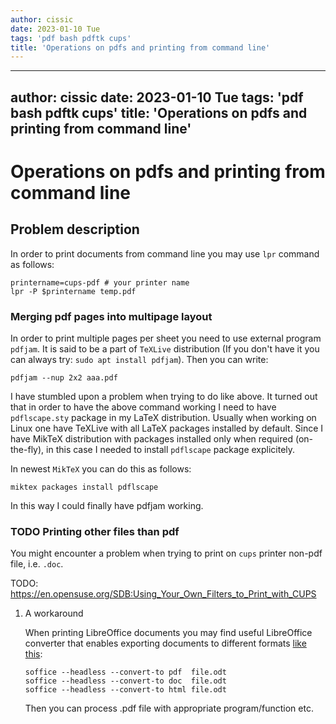 ```yaml
---
author: cissic
date: 2023-01-10 Tue
tags: 'pdf bash pdftk cups'
title: 'Operations on pdfs and printing from command line'
---
```

---
author: cissic
date: 2023-01-10 Tue
tags: 'pdf bash pdftk cups'
title: 'Operations on pdfs and printing from command line'
---


# Operations on pdfs and printing from command line


## Problem description

In order to print documents from command line you may use `lpr` command as follows:

    printername=cups-pdf # your printer name
    lpr -P $printername temp.pdf


### Merging pdf pages into multipage layout

In order to print multiple pages per sheet you need to use external program `pdfjam`.
It is said to be a part of `TeXLive` distribution 
(If you don't have it you can always try:
`sudo apt install pdfjam`). Then you can write:

    pdfjam --nup 2x2 aaa.pdf 

I have stumbled upon a problem when trying to do like above. 
It turned out that in order to have the above command working
I need to have `pdflscape.sty` package in my LaTeX distribution.
Usually when working on Linux one have TeXLive with all LaTeX 
packages installed by default. 
Since I have MikTeX distribution with packages installed 
only when required (on-the-fly), in this case I needed to install 
`pdflscape` package explicitely.

In newest `MikTeX` you can do this as follows:

    miktex packages install pdflscape

In this way I could finally have pdfjam working.


### TODO Printing other files than pdf

You might encounter a problem when trying to print on `cups` printer 
non-pdf file, i.e. `.doc`.

TODO: 
<https://en.opensuse.org/SDB:Using_Your_Own_Filters_to_Print_with_CUPS>

1.  A workaround

    When printing LibreOffice documents you may find useful LibreOffice converter
    that enables exporting documents to different formats [like this](https://superuser.com/questions/91779/how-can-i-convert-an-openoffice-document-to-pdf-from-the-linux-command-line):
    
        soffice --headless --convert-to pdf  file.odt 
        soffice --headless --convert-to doc  file.odt 
        soffice --headless --convert-to html file.odt 
    
    Then you can process .pdf file with appropriate program/function etc.


